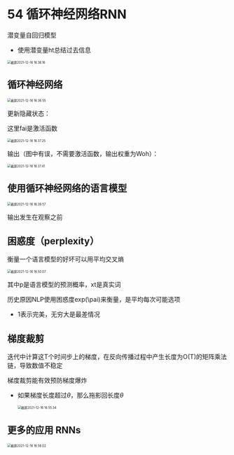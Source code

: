 # 54 循环神经网络RNN

<!--循环神经网络的输出取决于当下输入和前一时间的隐变量-->

<!--应用到语言模型中时，循环神经网络根据当前词预测下一次时刻词-->

<!--通常使用困惑度来衡量语言模型的好坏-->

潜变量自回归模型

- 使用潜变量ht总结过去信息

<img src="/Users/hanyixiao/Library/Application Support/typora-user-images/截屏2021-12-16 16.36.16.png" alt="截屏2021-12-16 16.36.16" style="zoom:50%;" />

## 循环神经网络

<img src="/Users/hanyixiao/Library/Application Support/typora-user-images/截屏2021-12-16 16.36.55.png" alt="截屏2021-12-16 16.36.55" style="zoom:50%;" />

更新隐藏状态：

这里fai是激活函数

<img src="/Users/hanyixiao/Library/Application Support/typora-user-images/截屏2021-12-16 16.37.25.png" alt="截屏2021-12-16 16.37.25" style="zoom:50%;" />

输出（图中有误，不需要激活函数，输出权重为Woh）：

<img src="/Users/hanyixiao/Library/Application Support/typora-user-images/截屏2021-12-16 16.37.41.png" alt="截屏2021-12-16 16.37.41" style="zoom:50%;" />

## 使用循环神经网络的语言模型

<img src="/Users/hanyixiao/Library/Application Support/typora-user-images/截屏2021-12-16 16.39.57.png" alt="截屏2021-12-16 16.39.57" style="zoom:50%;" />

输出发生在观察之前

## 困惑度（perplexity）

衡量一个语言模型的好坏可以用平均交叉熵

<img src="/Users/hanyixiao/Library/Application Support/typora-user-images/截屏2021-12-16 16.50.07.png" alt="截屏2021-12-16 16.50.07" style="zoom:50%;" />

其中p是语言模型的预测概率，xt是真实词

历史原因NLP使用困惑度exp(\pai)来衡量，是平均每次可能选项

- 1表示完美，无穷大是最差情况

## 梯度裁剪

迭代中计算这T个时间步上的梯度，在反向传播过程中产生长度为O(T)的矩阵乘法链，导致数值不稳定

梯度裁剪能有效预防梯度爆炸

- 如果梯度长度超过$\theta$，那么拖影回长度$\theta$

  <img src="/Users/hanyixiao/Library/Application Support/typora-user-images/截屏2021-12-16 16.55.34.png" alt="截屏2021-12-16 16.55.34" style="zoom:50%;" />

## 更多的应用 RNNs

<img src="/Users/hanyixiao/Library/Application Support/typora-user-images/截屏2021-12-16 16.58.02.png" alt="截屏2021-12-16 16.58.02" style="zoom:50%;" />

